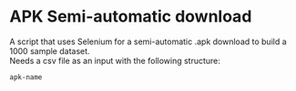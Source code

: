 # APK Semi-automatic download
A script that uses Selenium for a semi-automatic .apk download to build a 1000 sample dataset.
<br>
Needs a csv file as an input with the following structure:
```
apk-name
```
